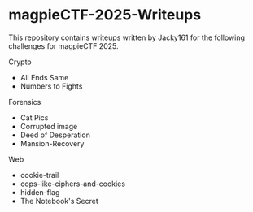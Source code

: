 # magpieCTF-2025-Writeups

This repository contains writeups written by Jacky161 for the following challenges for magpieCTF 2025.

Crypto
- All Ends Same
- Numbers to Fights

Forensics
- Cat Pics
- Corrupted image
- Deed of Desperation
- Mansion-Recovery

Web
- cookie-trail
- cops-like-ciphers-and-cookies
- hidden-flag
- The Notebook's Secret
